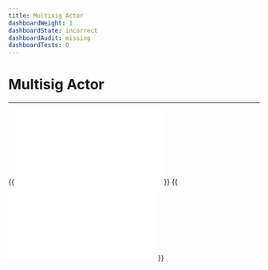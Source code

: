 ```yaml
---
title: Multisig Actor
dashboardWeight: 1
dashboardState: incorrect
dashboardAudit: missing
dashboardTests: 0
---
```


# Multisig Actor
---

{{<embed src="/modules/actors/builtin/multisig/multisig_actor.go" lang="go" >}}
{{<embed src="/modules/actors/builtin/multisig/multisig_state.go" lang="go" >}}
